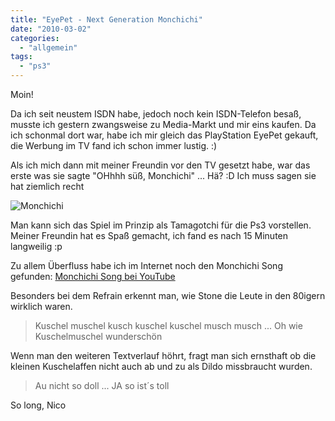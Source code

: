 ```yaml
---
title: "EyePet - Next Generation Monchichi"
date: "2010-03-02"
categories: 
  - "allgemein"
tags: 
  - "ps3"
---
```


Moin!

Da ich seit neustem ISDN habe, jedoch noch kein ISDN-Telefon besaß, musste ich gestern zwangsweise zu Media-Markt und mir eins kaufen. Da ich schonmal dort war, habe ich mir gleich das PlayStation EyePet gekauft, die Werbung im TV fand ich schon immer lustig. :)<div></div>Als ich mich dann mit meiner Freundin vor den TV gesetzt habe, war das erste was sie sagte "OHhhh süß, Monchichi" ... Hä? :D Ich muss sagen sie hat ziemlich recht

![Monchichi](/blog/images/monchichi_eyepet.png)

Man kann sich das Spiel im Prinzip als Tamagotchi für die Ps3 vorstellen. Meiner Freundin hat es Spaß gemacht, ich fand es nach 15 Minuten langweilig :p

Zu allem Überfluss habe ich im Internet noch den Monchichi Song gefunden: [Monchichi Song bei YouTube](http://www.youtube.com/watch?v=tHJ19nkXhlU)

Besonders bei dem Refrain erkennt man, wie Stone die Leute in den 80igern wirklich waren.

> Kuschel muschel kusch kuschel kuschel musch musch ... Oh wie Kuschelmuschel wunderschön

Wenn man den weiteren Textverlauf höhrt, fragt man sich ernsthaft ob die kleinen Kuschelaffen nicht auch ab und zu als Dildo missbraucht wurden.

> Au nicht so doll ... JA so ist´s toll

So long, Nico
